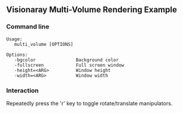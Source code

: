 Visionaray Multi-Volume Rendering Example
-----------------------------------------

### Command line

```
Usage:
   multi_volume [OPTIONS]

Options:
   -bgcolor               Background color
   -fullscreen            Full screen window
   -height=<ARG>          Window height
   -width=<ARG>           Window width
```

### Interaction

Repeatedly press the 'r' key to toggle rotate/translate manipulators.
